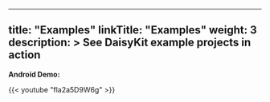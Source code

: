 
---
title: "Examples"
linkTitle: "Examples"
weight: 3
description: >
  See DaisyKit example projects in action
---

**Android Demo:**

{{< youtube "fla2a5D9W6g" >}}